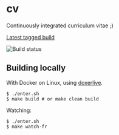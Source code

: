 # cv

Continuously integrated curriculum vitae ;)

[Latest tagged build](https://github.com/xou816/cv/releases/latest)

![Build status](https://github.com/xou816/cv/workflows/CI/badge.svg)

## Building locally

With Docker on Linux, using [doxerlive](https://github.com/xou816/doxerlive). 

```
$ ./enter.sh
$ make build # or make clean build
```

Watching:

```
$ ./enter.sh
$ make watch-fr
```